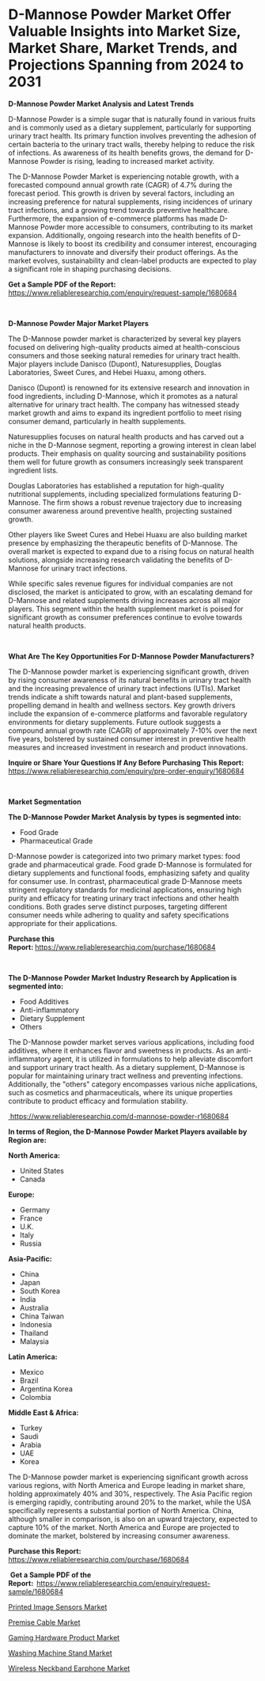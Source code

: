 <p><h1>D-Mannose Powder Market Offer Valuable Insights into Market Size, Market Share, Market Trends, and Projections Spanning from 2024 to 2031</h1></p><p><strong>D-Mannose Powder Market Analysis and Latest Trends</strong></p>
<p><p>D-Mannose Powder is a simple sugar that is naturally found in various fruits and is commonly used as a dietary supplement, particularly for supporting urinary tract health. Its primary function involves preventing the adhesion of certain bacteria to the urinary tract walls, thereby helping to reduce the risk of infections. As awareness of its health benefits grows, the demand for D-Mannose Powder is rising, leading to increased market activity.</p><p>The D-Mannose Powder Market is experiencing notable growth, with a forecasted compound annual growth rate (CAGR) of 4.7% during the forecast period. This growth is driven by several factors, including an increasing preference for natural supplements, rising incidences of urinary tract infections, and a growing trend towards preventive healthcare. Furthermore, the expansion of e-commerce platforms has made D-Mannose Powder more accessible to consumers, contributing to its market expansion. Additionally, ongoing research into the health benefits of D-Mannose is likely to boost its credibility and consumer interest, encouraging manufacturers to innovate and diversify their product offerings. As the market evolves, sustainability and clean-label products are expected to play a significant role in shaping purchasing decisions.</p></p>
<p><strong>Get a Sample PDF of the Report:&nbsp;</strong> <a href="https://www.reliableresearchiq.com/enquiry/request-sample/1680684?utm_campaign=1257&utm_medium=2&utm_source=Github&utm_content=ia&utm_term=04102024&utm_id=d-mannose-powder">https://www.reliableresearchiq.com/enquiry/request-sample/1680684</a></p>
<p>&nbsp;</p>
<p><strong>D-Mannose Powder Major Market Players</strong></p>
<p><p>The D-Mannose powder market is characterized by several key players focused on delivering high-quality products aimed at health-conscious consumers and those seeking natural remedies for urinary tract health. Major players include Danisco (Dupont), Naturesupplies, Douglas Laboratories, Sweet Cures, and Hebei Huaxu, among others. </p><p>Danisco (Dupont) is renowned for its extensive research and innovation in food ingredients, including D-Mannose, which it promotes as a natural alternative for urinary tract health. The company has witnessed steady market growth and aims to expand its ingredient portfolio to meet rising consumer demand, particularly in health supplements.</p><p>Naturesupplies focuses on natural health products and has carved out a niche in the D-Mannose segment, reporting a growing interest in clean label products. Their emphasis on quality sourcing and sustainability positions them well for future growth as consumers increasingly seek transparent ingredient lists.</p><p>Douglas Laboratories has established a reputation for high-quality nutritional supplements, including specialized formulations featuring D-Mannose. The firm shows a robust revenue trajectory due to increasing consumer awareness around preventive health, projecting sustained growth.</p><p>Other players like Sweet Cures and Hebei Huaxu are also building market presence by emphasizing the therapeutic benefits of D-Mannose. The overall market is expected to expand due to a rising focus on natural health solutions, alongside increasing research validating the benefits of D-Mannose for urinary tract infections.</p><p>While specific sales revenue figures for individual companies are not disclosed, the market is anticipated to grow, with an escalating demand for D-Mannose and related supplements driving increases across all major players. This segment within the health supplement market is poised for significant growth as consumer preferences continue to evolve towards natural health products.</p></p>
<p>&nbsp;</p>
<p><strong>What Are The Key Opportunities For D-Mannose Powder Manufacturers?</strong></p>
<p><p>The D-Mannose powder market is experiencing significant growth, driven by rising consumer awareness of its natural benefits in urinary tract health and the increasing prevalence of urinary tract infections (UTIs). Market trends indicate a shift towards natural and plant-based supplements, propelling demand in health and wellness sectors. Key growth drivers include the expansion of e-commerce platforms and favorable regulatory environments for dietary supplements. Future outlook suggests a compound annual growth rate (CAGR) of approximately 7-10% over the next five years, bolstered by sustained consumer interest in preventive health measures and increased investment in research and product innovations.</p></p>
<p><strong>Inquire or Share Your Questions If Any Before Purchasing This Report:</strong> <a href="https://www.reliableresearchiq.com/enquiry/pre-order-enquiry/1680684?utm_campaign=1257&utm_medium=2&utm_source=Github&utm_content=ia&utm_term=04102024&utm_id=d-mannose-powder">https://www.reliableresearchiq.com/enquiry/pre-order-enquiry/1680684</a></p>
<p>&nbsp;</p>
<p><strong>Market Segmentation</strong></p>
<p><strong>The D-Mannose Powder Market Analysis by types is segmented into:</strong></p>
<p><ul><li>Food Grade</li><li>Pharmaceutical Grade</li></ul></p>
<p><p>D-Mannose powder is categorized into two primary market types: food grade and pharmaceutical grade. Food grade D-Mannose is formulated for dietary supplements and functional foods, emphasizing safety and quality for consumer use. In contrast, pharmaceutical grade D-Mannose meets stringent regulatory standards for medicinal applications, ensuring high purity and efficacy for treating urinary tract infections and other health conditions. Both grades serve distinct purposes, targeting different consumer needs while adhering to quality and safety specifications appropriate for their applications.</p></p>
<p><strong>Purchase this Report:&nbsp;</strong><a href="https://www.reliableresearchiq.com/purchase/1680684?utm_campaign=1257&utm_medium=2&utm_source=Github&utm_content=ia&utm_term=04102024&utm_id=d-mannose-powder">https://www.reliableresearchiq.com/purchase/1680684</a></p>
<p>&nbsp;</p>
<p><strong>The D-Mannose Powder Market Industry Research by Application is segmented into:</strong></p>
<p><ul><li>Food Additives</li><li>Anti-inflammatory</li><li>Dietary Supplement</li><li>Others</li></ul></p>
<p><p>The D-Mannose powder market serves various applications, including food additives, where it enhances flavor and sweetness in products. As an anti-inflammatory agent, it is utilized in formulations to help alleviate discomfort and support urinary tract health. As a dietary supplement, D-Mannose is popular for maintaining urinary tract wellness and preventing infections. Additionally, the "others" category encompasses various niche applications, such as cosmetics and pharmaceuticals, where its unique properties contribute to product efficacy and formulation stability.</p></p>
<p><a href="https://www.reliableresearchiq.com/d-mannose-powder-r1680684?utm_campaign=1257&utm_medium=2&utm_source=Github&utm_content=ia&utm_term=04102024&utm_id=d-mannose-powder">&nbsp;https://www.reliableresearchiq.com/d-mannose-powder-r1680684</a></p>
<p><strong>In terms of Region, the D-Mannose Powder Market Players available by Region are:</strong></p>
<p>
    <p> <strong> North America: </strong>
        <ul>
            <li>United States</li>
            <li>Canada</li>
        </ul>
        </p> 
    <p> <strong> Europe: </strong>
        <ul>
            <li>Germany</li>
            <li>France</li>
            <li>U.K.</li>
            <li>Italy</li>
            <li>Russia</li>
        </ul>
        </p> 
    <p> <strong> Asia-Pacific: </strong>
        <ul>
            <li>China</li>
            <li>Japan</li>
            <li>South Korea</li>
            <li>India</li>
            <li>Australia</li>
            <li>China Taiwan</li>
            <li>Indonesia</li>
            <li>Thailand</li>
            <li>Malaysia</li>
        </ul>
        </p> 
    <p> <strong> Latin America: </strong>
        <ul>
            <li>Mexico</li>
            <li>Brazil</li>
            <li>Argentina Korea</li>
            <li>Colombia</li>
        </ul>
        </p> 
    <p> <strong> Middle East & Africa: </strong>
        <ul>
            <li>Turkey</li>
            <li>Saudi</li>
            <li>Arabia</li>
            <li>UAE</li>
            <li>Korea</li>
        </ul>
    </p>
    </p>
<p><p>The D-Mannose powder market is experiencing significant growth across various regions, with North America and Europe leading in market share, holding approximately 40% and 30%, respectively. The Asia Pacific region is emerging rapidly, contributing around 20% to the market, while the USA specifically represents a substantial portion of North America. China, although smaller in comparison, is also on an upward trajectory, expected to capture 10% of the market. North America and Europe are projected to dominate the market, bolstered by increasing consumer awareness.</p></p>
<p><strong>Purchase this Report: </strong><a href="https://www.reliableresearchiq.com/purchase/1680684?utm_campaign=1257&utm_medium=2&utm_source=Github&utm_content=ia&utm_term=04102024&utm_id=d-mannose-powder">https://www.reliableresearchiq.com/purchase/1680684</a></p>
<p>&nbsp;<strong>Get a Sample PDF of the Report:&nbsp;&nbsp;</strong><a href="https://www.reliableresearchiq.com/enquiry/request-sample/1680684?utm_campaign=1257&utm_medium=2&utm_source=Github&utm_content=ia&utm_term=04102024&utm_id=d-mannose-powder">https://www.reliableresearchiq.com/enquiry/request-sample/1680684</a></p>
<p><strong></strong></p>
<p><p><a href="https://issuu.com/reportprime-2/docs/printed-image-sensors-market-size-2_b7f180f1acab45?utm_campaign=1257&utm_medium=2&utm_source=Github&utm_content=ia&utm_term=04102024&utm_id=d-mannose-powder">Printed Image Sensors Market</a></p><p><a href="https://www.linkedin.com/pulse/premise-cable-momentum-charting-123-cagr-path-2024-2031-7dkve?utm_campaign=1257&utm_medium=2&utm_source=Github&utm_content=ia&utm_term=04102024&utm_id=d-mannose-powder">Premise Cable Market</a></p><p><a href="https://issuu.com/reportprime-2/docs/gaming-hardware-product-market-size_e33f2890eac9e5?utm_campaign=1257&utm_medium=2&utm_source=Github&utm_content=ia&utm_term=04102024&utm_id=d-mannose-powder">Gaming Hardware Product Market</a></p><p><a href="https://www.linkedin.com/pulse/washing-machine-stand-market-penetration-strategies-untapped-markets-i5itc?utm_campaign=1257&utm_medium=2&utm_source=Github&utm_content=ia&utm_term=04102024&utm_id=d-mannose-powder">Washing Machine Stand Market</a></p><p><a href="https://www.linkedin.com/pulse/wireless-neckband-earphone-market-size-share-competitive-landscape-1tezc?utm_campaign=1257&utm_medium=2&utm_source=Github&utm_content=ia&utm_term=04102024&utm_id=d-mannose-powder">Wireless Neckband Earphone Market</a></p></p>